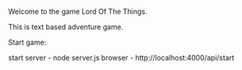 Welcome to the game Lord Of The Things. 

This is text based adventure game.

Start game:

start server - node server.js
browser - http://localhost:4000/api/start




